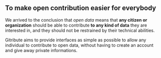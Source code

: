 
## To make open contribution easier for everybody

We arrived to the conclusion that _open data_ means that **any citizen or organization** should be able to contribute **to any kind of data** they are interested in, and they should not be restrained by their technical abilities.

Gitribute aims to provide interfaces as simple as possible to allow any individual to contribute to open data, without having to create an account and give away private informations.
